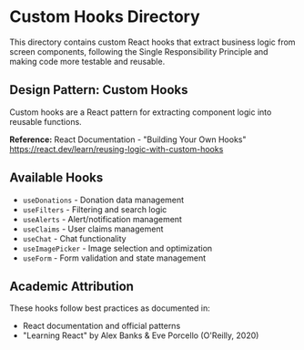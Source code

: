 # Custom Hooks Directory

This directory contains custom React hooks that extract business logic from screen components, following the Single Responsibility Principle and making code more testable and reusable.

## Design Pattern: Custom Hooks

Custom hooks are a React pattern for extracting component logic into reusable functions.

**Reference:** React Documentation - "Building Your Own Hooks"
https://react.dev/learn/reusing-logic-with-custom-hooks

## Available Hooks

- `useDonations` - Donation data management
- `useFilters` - Filtering and search logic
- `useAlerts` - Alert/notification management
- `useClaims` - User claims management
- `useChat` - Chat functionality
- `useImagePicker` - Image selection and optimization
- `useForm` - Form validation and state management

## Academic Attribution

These hooks follow best practices as documented in:

- React documentation and official patterns
- "Learning React" by Alex Banks & Eve Porcello (O'Reilly, 2020)




